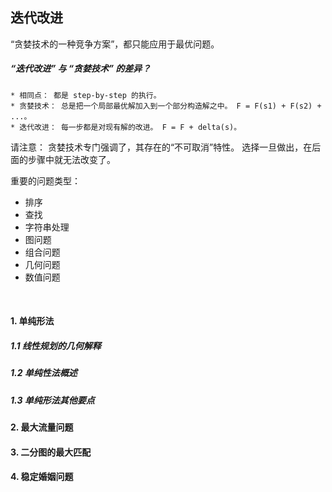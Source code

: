 ## 迭代改进
“贪婪技术的一种竞争方案”，都只能应用于最优问题。

##### “迭代改进” 与 “贪婪技术” 的差异？
```
* 相同点： 都是 step-by-step 的执行。
* 贪婪技术： 总是把一个局部最优解加入到一个部分构造解之中。 F = F(s1) + F(s2) + ...。
* 迭代改进： 每一步都是对现有解的改进。 F = F + delta(s)。
```
请注意： 贪婪技术专门强调了，其存在的“不可取消”特性。 选择一旦做出，在后面的步骤中就无法改变了。

重要的问题类型：
* 排序
* 查找
* 字符串处理
* 图问题
* 组合问题
* 几何问题
* 数值问题

<br>

#### 1. 单纯形法
##### 1.1 线性规划的几何解释

##### 1.2 单纯性法概述

##### 1.3 单纯形法其他要点


#### 2. 最大流量问题


#### 3. 二分图的最大匹配


#### 4. 稳定婚姻问题
